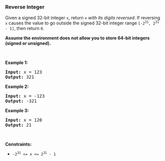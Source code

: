 
<h3>Reverse Integer</h3>
<div><p>Given a signed 32-bit integer <code>x</code>, return <code>x</code><em> with its digits reversed</em>. If reversing <code>x</code> causes the value to go outside the signed 32-bit integer range <code>[-2<sup>31</sup>, 2<sup>31</sup> - 1]</code>, then return <code>0</code>.</p>
<p><strong>Assume the environment does not allow you to store 64-bit integers (signed or unsigned).</strong></p>
<p> </p>
<p><strong>Example 1:</strong></p>
<pre><strong>Input:</strong> x = 123
<strong>Output:</strong> 321
</pre>
<p><strong>Example 2:</strong></p>
<pre><strong>Input:</strong> x = -123
<strong>Output:</strong> -321
</pre>
<p><strong>Example 3:</strong></p>
<pre><strong>Input:</strong> x = 120
<strong>Output:</strong> 21
</pre>
<p> </p>
<p><strong>Constraints:</strong></p>
<ul>
<li><code>-2<sup>31</sup> &lt;= x &lt;= 2<sup>31</sup> - 1</code></li>
</ul>
</div>
